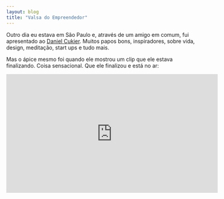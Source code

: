 ```yaml
---
layout: blog
title: "Valsa do Empreendedor"
---
```


Outro dia eu estava em São Paulo e, através de um amigo em comum, fui apresentado ao [Daniel Cukier](https://twitter.com/danicuki). Muitos papos bons, inspiradores, sobre vida, design, meditação, start ups e tudo mais.

Mas o ápice mesmo foi quando ele mostrou um clip que ele estava finalizando. Coisa sensacional. Que ele finalizou e está no ar:

<iframe width="560" height="315" src="https://www.youtube.com/embed/kk84Ms9Pi9s" frameborder="0" allowfullscreen></iframe>
